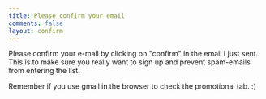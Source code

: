 ```yaml
---
title: Please confirm your email
comments: false
layout: confirm
---
```


Please confirm your e-mail by clicking on "confirm" in the email I just sent. This is to make sure you really want to sign up and prevent spam-emails from entering the list.

Remember if you use gmail in the browser to check the promotional tab. :)
